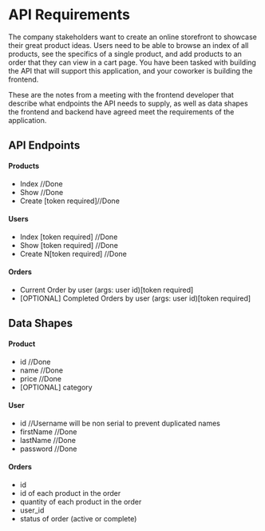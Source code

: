 # API Requirements
The company stakeholders want to create an online storefront to showcase their great product ideas. Users need to be able to browse an index of all products, see the specifics of a single product, and add products to an order that they can view in a cart page. You have been tasked with building the API that will support this application, and your coworker is building the frontend.

These are the notes from a meeting with the frontend developer that describe what endpoints the API needs to supply, as well as data shapes the frontend and backend have agreed meet the requirements of the application. 

## API Endpoints
#### Products
- Index //Done
- Show //Done
- Create [token required]//Done

#### Users
- Index [token required] //Done
- Show [token required] //Done
- Create N[token required] //Done

#### Orders
- Current Order by user (args: user id)[token required]
- [OPTIONAL] Completed Orders by user (args: user id)[token required]

## Data Shapes
#### Product
-  id //Done
- name //Done
- price //Done
- [OPTIONAL] category

#### User
- id //Username will be non serial to prevent duplicated names
- firstName //Done
- lastName //Done
- password //Done

#### Orders
- id
- id of each product in the order
- quantity of each product in the order
- user_id
- status of order (active or complete)

